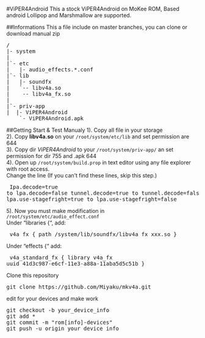#ViPER4Android
This a stock ViPER4Android on MoKee ROM, Based android Lollipop and Marshmallow are supported.


##Informations
This a file include on master branches, you can clone or download manual zip<br />
<pre>/
|- system
|
|`- etc
|   |- audio_effects.*.conf
|`- lib
|   |- soundfx
|   `-- libv4a.so
|    -- libv4a_fx.so
|
|`- priv-app
|  |- ViPER4Android
    `- ViPER4Android.apk</pre>
</pre>

##Getting Start & Test Manualy
1). Copy all file in your storage<br />
2). Copy <b>libv4a.so</b> on your <code>/root/system/etc/lib</code> and set permission are 644<br />
3). Copy dir <i>ViPER4Android</i> to your <code>/root/system/priv-app/</code> an set permission for dir 755 and .apk 644<br />
4). Open up <code>/root/system/build.prop</code> in text editor using any file explorer with root access.<br />
	Change the line (If you can’t find these lines, skip this step.)
	<pre>
	Ipa.decode=true to lpa.decode=false
	tunnel.decode=true to tunnel.decode=false
	lpa.use-stagefright=true to lpa.use-stagefright=false</pre>
	
5). Now you must make modification in <code>/root/system/etc/audio_effect.conf</code> <br />
	Under “libraries {“, add:
	<pre>
	v4a_fx {
          path /system/lib/soundfx/libv4a_fx_xxx.so
        }
    </pre>
    Under “effects {“ add:
     <pre>
     v4a_standard_fx {
          library v4a_fx
          uuid 41d3c987-e6cf-11e3-a88a-11aba5d5c51b
        }
    </pre>

Clone this repository
<pre>git clone https://github.com/Miyaku/mkv4a.git</pre>
edit for your devices and make work
<pre>git checkout -b your_device_info
git add *
git commit -m "rom[info]-devices"
git push -u origin your_device_info
</pre>


